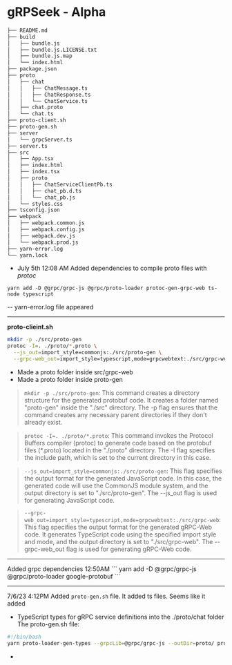 # gRPSeek - Alpha

```bash
├── README.md
├── build
│   ├── bundle.js
│   ├── bundle.js.LICENSE.txt
│   ├── bundle.js.map
│   └── index.html
├── package.json
├── proto
│   ├── chat
│   │   ├── ChatMessage.ts
│   │   ├── ChatResponse.ts
│   │   └── ChatService.ts
│   ├── chat.proto
│   └── chat.ts
├── proto-client.sh
├── proto-gen.sh
├── server
│   └── grpcServer.ts
├── server.ts
├── src
│   ├── App.tsx
│   ├── index.html
│   ├── index.tsx
│   ├── proto
│   │   ├── ChatServiceClientPb.ts
│   │   ├── chat_pb.d.ts
│   │   └── chat_pb.js
│   └── styles.css
├── tsconfig.json
├── webpack
│   ├── webpack.common.js
│   ├── webpack.config.js
│   ├── webpack.dev.js
│   └── webpack.prod.js
├── yarn-error.log
└── yarn.lock

```

- July 5th 12:08 AM
Added dependencies to compile proto files with *protoc*
```
yarn add -D @grpc/grpc-js @grpc/proto-loader protoc-gen-grpc-web ts-node typescript
```
-- yarn-error.log file appeared 

<hr>

**proto-clieint.sh**
```sh
mkdir -p ./src/proto-gen
protoc -I=. ./proto/*.proto \
  --js_out=import_style=commonjs:./src/proto-gen \
  --grpc-web_out=import_style=typescript,mode=grpcwebtext:./src/grpc-web
```
- Made a proto folder inside src/grpc-web 
- Made a proto folder inside proto-gen

>`mkdir -p ./src/proto-gen`: This command creates a directory structure for the generated protobuf code. It creates a folder named "proto-gen" inside the "./src" directory. The -p flag ensures that the command creates any necessary parent directories if they don't already exist.

>`protoc -I=. ./proto/*.proto`: This command invokes the Protocol Buffers compiler (protoc) to generate code based on the protobuf files (*.proto) located in the "./proto" directory. The -I flag specifies the include path, which is set to the current directory in this case.

> `--js_out=import_style=commonjs:./src/proto-gen`: This flag specifies the output format for the generated JavaScript code. In this case, the generated code will use the CommonJS module system, and the output directory is set to "./src/proto-gen". The --js_out flag is used for generating JavaScript code.

> `--grpc-web_out=import_style=typescript,mode=grpcwebtext:./src/grpc-web`: This flag specifies the output format for the generated gRPC-Web code. It generates TypeScript code using the specified import style and mode, and the output directory is set to "./src/grpc-web". The --grpc-web_out flag is used for generating gRPC-Web code.

<hr>
Added grpc dependencies 12:50AM
```
yarn add -D @grpc/grpc-js @grpc/proto-loader google-protobuf
```
<hr>

7/6/23 4:12PM
Added `proto-gen.sh` file. It added ts files. Seems like it added 
- TypeScript types for gRPC service definitions into the ./proto/chat folder 
The proto-gen.sh file:
```sh
#!/bin/bash
yarn proto-loader-gen-types --grpcLib=@grpc/grpc-js --outDir=proto/ proto/*.proto
```
- 
